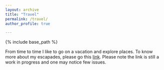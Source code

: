 ```yaml
---
layout: archive
title: "Travel"
permalink: /travel/
author_profile: true

---
```


{% include base_path %}

From time to time I like to go on a vacation and explore places. To know more about my escapades, please go this [link](https://brolylssj38.wixsite.com/mysite). Please note the link is still a work in progress and one may notice few issues. 
